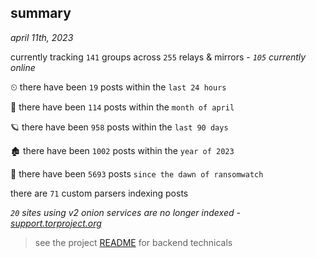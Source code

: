 
## summary
_april 11th, 2023_

currently tracking `141` groups across `255` relays & mirrors - _`105` currently online_

⏲ there have been `19` posts within the `last 24 hours`

🦈 there have been `114` posts within the `month of april`

🪐 there have been `958` posts within the `last 90 days`

🏚 there have been `1002` posts within the `year of 2023`

🦕 there have been `5693` posts `since the dawn of ransomwatch`

there are `71` custom parsers indexing posts

_`20` sites using v2 onion services are no longer indexed - [support.torproject.org](https://support.torproject.org/onionservices/v2-deprecation/)_

> see the project [README](https://github.com/joshhighet/ransomwatch#ransomwatch--) for backend technicals
